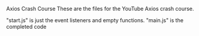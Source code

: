 Axios Crash Course
These are the files for the YouTube Axios crash course.

"start.js" is just the event listeners and empty functions. "main.js" is the completed code
